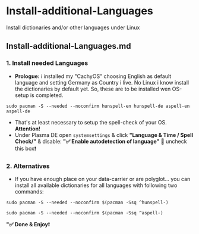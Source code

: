 # Install-additional-Languages
Install dictionaries and/or other languages under Linux

## Install-additional-Languages.md

### 1. Install needed Languages

* **Prologue:** i installed my "CachyOS" choosing English as default language and setting Germany as Country i live. No
Linux i know install the dictionaries by default yet. So, these are to be installed wen OS-setup is completed.

`sudo pacman -S --needed --noconfirm hunspell-en hunspell-de aspell-en aspell-de`

* That's at least necessary to setup the spell-check of your OS.
**Attention!**
* Under Plasma DE open `systemsettings` & click **"Language & Time / Spell Check/"** & disable:
**"✅ Enable autodetection of language"** 🟰 uncheck this box❗️



### 2. Alternatives

* If you have enough place on your data-carrier or are polyglot… you can install all available dictionaries for all
languages with following two commands:

```
sudo pacman -S --needed --noconfirm $(pacman -Ssq ^hunspell-)

sudo pacman -S --needed --noconfirm $(pacman -Ssq ^aspell-)
```

**"✅ Done & Enjoy❗️**


